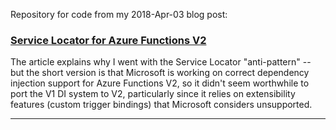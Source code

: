 Repository for code from my 2018-Apr-03 blog post:

### [Service Locator for Azure Functions V2](https://mcguirev10.com/2018/04/03/service-locator-azure-functions-v2.html)

The article explains why I went with the Service Locator "anti-pattern" -- but the short version is that Microsoft is working on correct dependency injection support for Azure Functions V2, so it didn't seem worthwhile to port the V1 DI system to V2, particularly since it relies on extensibility features (custom trigger bindings) that Microsoft considers unsupported.

---
